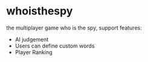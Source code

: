 # whoisthespy
the multiplayer game who is the spy, 
support features:
- AI judgement
- Users can define custom words
- Player Ranking
